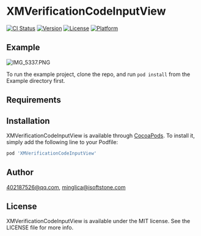 # XMVerificationCodeInputView

[![CI Status](https://img.shields.io/travis/402187526@qq.com/XMVerificationCodeInputView.svg?style=flat)](https://travis-ci.org/402187526@qq.com/XMVerificationCodeInputView)
[![Version](https://img.shields.io/cocoapods/v/XMVerificationCodeInputView.svg?style=flat)](https://cocoapods.org/pods/XMVerificationCodeInputView)
[![License](https://img.shields.io/cocoapods/l/XMVerificationCodeInputView.svg?style=flat)](https://cocoapods.org/pods/XMVerificationCodeInputView)
[![Platform](https://img.shields.io/cocoapods/p/XMVerificationCodeInputView.svg?style=flat)](https://cocoapods.org/pods/XMVerificationCodeInputView)

## Example

![IMG_5337.PNG](https://i.loli.net/2020/12/26/PEcijMIQ8zZK1gR.png)

To run the example project, clone the repo, and run `pod install` from the Example directory first.

## Requirements

## Installation

XMVerificationCodeInputView is available through [CocoaPods](https://cocoapods.org). To install
it, simply add the following line to your Podfile:

```ruby
pod 'XMVerificationCodeInputView'
```

## Author

402187526@qq.com, minglica@isoftstone.com

## License

XMVerificationCodeInputView is available under the MIT license. See the LICENSE file for more info.
